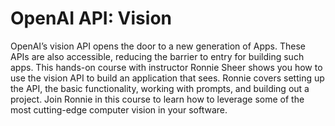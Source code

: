# OpenAI API: Vision


OpenAI’s vision API opens the door to a new generation of Apps. These APIs are also accessible, reducing the barrier to entry for building such apps. This hands-on course with instructor Ronnie Sheer shows you how to use the vision API to build an application that sees. Ronnie covers setting up the API, the basic functionality, working with prompts, and building out a project. Join Ronnie in this course to learn how to leverage some of the most cutting-edge computer vision in your software.




